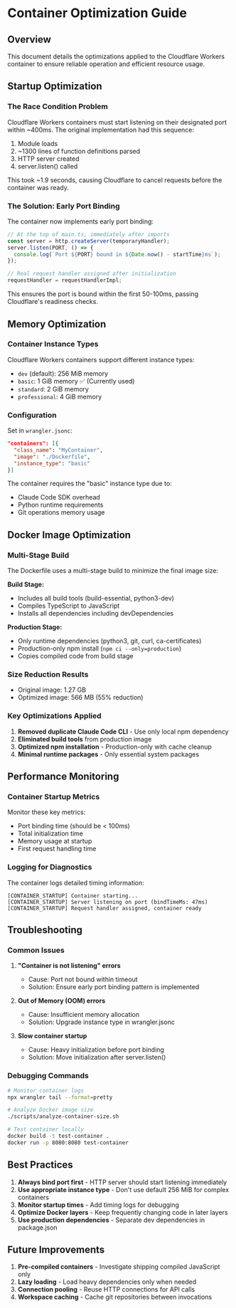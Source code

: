 # Container Optimization Guide

## Overview

This document details the optimizations applied to the Cloudflare Workers container to ensure reliable operation and efficient resource usage.

## Startup Optimization

### The Race Condition Problem
Cloudflare Workers containers must start listening on their designated port within ~400ms. The original implementation had this sequence:

1. Module loads
2. ~1300 lines of function definitions parsed
3. HTTP server created
4. server.listen() called

This took ~1.9 seconds, causing Cloudflare to cancel requests before the container was ready.

### The Solution: Early Port Binding
The container now implements early port binding:

```typescript
// At the top of main.ts, immediately after imports
const server = http.createServer(temporaryHandler);
server.listen(PORT, () => {
  console.log(`Port ${PORT} bound in ${Date.now() - startTime}ms`);
});

// Real request handler assigned after initialization
requestHandler = requestHandlerImpl;
```

This ensures the port is bound within the first 50-100ms, passing Cloudflare's readiness checks.

## Memory Optimization

### Container Instance Types
Cloudflare Workers containers support different instance types:

- `dev` (default): 256 MiB memory
- `basic`: 1 GiB memory ✅ (Currently used)
- `standard`: 2 GiB memory
- `professional`: 4 GiB memory

### Configuration
Set in `wrangler.jsonc`:

```json
"containers": [{
  "class_name": "MyContainer",
  "image": "./Dockerfile",
  "instance_type": "basic"
}]
```

The container requires the "basic" instance type due to:
- Claude Code SDK overhead
- Python runtime requirements
- Git operations memory usage

## Docker Image Optimization

### Multi-Stage Build
The Dockerfile uses a multi-stage build to minimize the final image size:

**Build Stage:**
- Includes all build tools (build-essential, python3-dev)
- Compiles TypeScript to JavaScript
- Installs all dependencies including devDependencies

**Production Stage:**
- Only runtime dependencies (python3, git, curl, ca-certificates)
- Production-only npm install (`npm ci --only=production`)
- Copies compiled code from build stage

### Size Reduction Results
- Original image: 1.27 GB
- Optimized image: 566 MB (55% reduction)

### Key Optimizations Applied
1. **Removed duplicate Claude Code CLI** - Use only local npm dependency
2. **Eliminated build tools** from production image
3. **Optimized npm installation** - Production-only with cache cleanup
4. **Minimal runtime packages** - Only essential system packages

## Performance Monitoring

### Container Startup Metrics
Monitor these key metrics:
- Port binding time (should be < 100ms)
- Total initialization time
- Memory usage at startup
- First request handling time

### Logging for Diagnostics
The container logs detailed timing information:

```
[CONTAINER_STARTUP] Container starting...
[CONTAINER_STARTUP] Server listening on port (bindTimeMs: 47ms)
[CONTAINER_STARTUP] Request handler assigned, container ready
```

## Troubleshooting

### Common Issues

1. **"Container is not listening" errors**
   - Cause: Port not bound within timeout
   - Solution: Ensure early port binding pattern is implemented

2. **Out of Memory (OOM) errors**
   - Cause: Insufficient memory allocation
   - Solution: Upgrade instance type in wrangler.jsonc

3. **Slow container startup**
   - Cause: Heavy initialization before port binding
   - Solution: Move initialization after server.listen()

### Debugging Commands

```bash
# Monitor container logs
npx wrangler tail --format=pretty

# Analyze Docker image size
./scripts/analyze-container-size.sh

# Test container locally
docker build -t test-container .
docker run -p 8080:8080 test-container
```

## Best Practices

1. **Always bind port first** - HTTP server should start listening immediately
2. **Use appropriate instance type** - Don't use default 256 MiB for complex containers
3. **Monitor startup times** - Add timing logs for debugging
4. **Optimize Docker layers** - Keep frequently changing code in later layers
5. **Use production dependencies** - Separate dev dependencies in package.json

## Future Improvements

1. **Pre-compiled containers** - Investigate shipping compiled JavaScript only
2. **Lazy loading** - Load heavy dependencies only when needed
3. **Connection pooling** - Reuse HTTP connections for API calls
4. **Workspace caching** - Cache git repositories between invocations